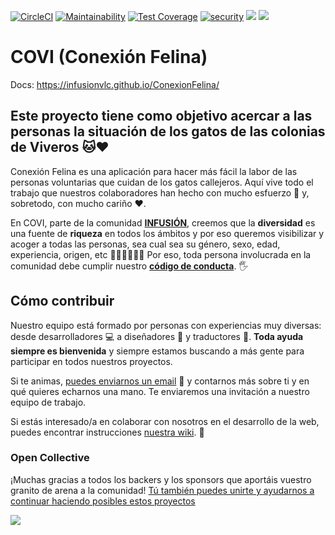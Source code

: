 [![CircleCI](https://circleci.com/gh/infusionvlc/ConexionFelina.svg?style=svg)](https://circleci.com/gh/infusionvlc/ConexionFelina)
[![Maintainability](https://api.codeclimate.com/v1/badges/da388b7d223be8725dbd/maintainability)](https://codeclimate.com/github/infusionvlc/ConexionFelina/maintainability)
[![Test Coverage](https://api.codeclimate.com/v1/badges/da388b7d223be8725dbd/test_coverage)](https://codeclimate.com/github/infusionvlc/ConexionFelina/test_coverage)
[![security](https://hakiri.io/github/infusionvlc/ConexionFelina/master.svg)](https://hakiri.io/github/infusionvlc/ConexionFelina/master)
<img src="https://opencollective.com/infusionvlc/tiers/sponsor/badge.svg?label=sponsor&color=brightgreen" />
<img src="https://opencollective.com/infusionvlc/tiers/backer/badge.svg?label=backer&color=brightgreen" />

# COVI (Conexión Felina)

Docs: https://infusionvlc.github.io/ConexionFelina/

## Este proyecto tiene como objetivo acercar a las personas la situación de los gatos de las colonias de Viveros 🐱❤️ 

Conexión Felina es una aplicación para hacer más fácil la labor de las personas voluntarias que cuidan de los gatos callejeros. Aquí vive todo el trabajo que nuestros colaboradores han hecho con mucho esfuerzo 💪 y, sobretodo, con mucho cariño ❤️.

En COVI, parte de la comunidad **[INFUSIÓN](http://www.infusionvlc.com)**, creemos que la **diversidad** es una fuente de **riqueza** en todos los ámbitos y por eso queremos visibilizar y acoger a todas las personas, sea cual sea su género, sexo, edad, experiencia, origen, etc 👱🧔🏽👨‍🌾👵 Por eso, toda persona involucrada en la comunidad debe cumplir nuestro **[código de conducta](http://www.infusionvlc.com/reglas)**. 🖐️

## Cómo contribuir
Nuestro equipo está formado por personas con experiencias muy diversas: desde desarrolladores 💻 a diseñadores 🎨 y traductores 💬. **Toda ayuda siempre es bienvenida** y siempre estamos buscando a más gente para participar en todos nuestros proyectos.

Si te animas, [puedes enviarnos un email](mailto:hola@infusionvlc.com) 📮 y contarnos más sobre ti y en qué quieres echarnos una mano. Te enviaremos una invitación a nuestro equipo de trabajo.

Si estás interesado/a en colaborar con nosotros en el desarrollo de la web, puedes encontrar instrucciones [nuestra wiki](https://github.com/infusionvlc/ConexionFelina/wiki). 📓


### Open Collective

¡Muchas gracias a todos los backers y los sponsors que aportáis vuestro granito de arena a la comunidad! [Tú también puedes unirte y ayudarnos a continuar haciendo posibles estos proyectos](https://opencollective.com/infusionvlc)

<a href="https://opencollective.com/infusionvlc#backers" target="_blank"><img src="https://opencollective.com/infusionvlc/backers.svg?width=890"></a>
